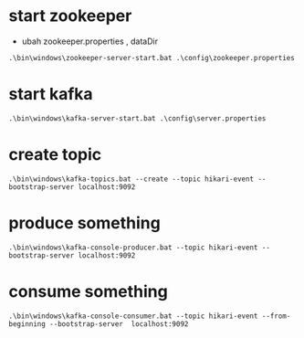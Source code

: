 # start zookeeper
- ubah zookeeper.properties , dataDir

` .\bin\windows\zookeeper-server-start.bat .\config\zookeeper.properties `


# start kafka

`.\bin\windows\kafka-server-start.bat .\config\server.properties`

# create topic

`.\bin\windows\kafka-topics.bat --create --topic hikari-event --bootstrap-server localhost:9092`

# produce something

`.\bin\windows\kafka-console-producer.bat --topic hikari-event --bootstrap-server localhost:9092`

# consume something

`.\bin\windows\kafka-console-consumer.bat --topic hikari-event --from-beginning --bootstrap-server  localhost:9092`
